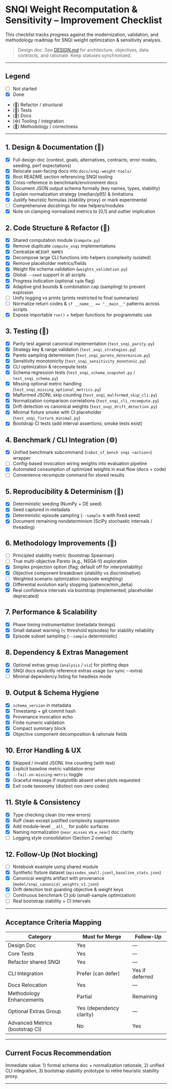 # SNQI Weight Recomputation & Sensitivity – Improvement Checklist

This checklist tracks progress against the modernization, validation, and methodology roadmap for SNQI weight optimization & sensitivity analysis.

> Design doc: See [DESIGN.md](./DESIGN.md) for architecture, objectives, data contracts, and rationale. Keep statuses synchronized.

---
## Legend
- [ ] Not started
- [x] Done
- (🔧) Refactor / structural
- (🧪) Tests
- (📄) Docs
- (⚙️) Tooling / integration
- (🎯) Methodology / correctness

---
## 1. Design & Documentation (📄)
- [x] Full design doc (context, goals, alternatives, contracts, error modes, seeding, perf expectations)
- [x] Relocate user-facing docs into `docs/snqi-weight-tools/`
- [x] Root README section referencing SNQI tooling
- [x] Cross-reference in benchmark/environment docs
- [x] Document JSON output schema formally (key names, types, stability) <!-- See docs/snqi-weight-tools/schema.md and snqi_output.schema.json -->
- [x] Explain normalization strategy (median/p95) & limitations <!-- See docs/snqi-weight-tools/normalization.md -->
- [x] Justify heuristic formulas (stability proxy) or mark experimental <!-- DESIGN.md: Heuristic Components (v1 – Experimental) -->
- [ ] Comprehensive docstrings for new helpers/modules <!-- Some helpers missing param/return sections -->
- [x] Note on clamping normalized metrics to [0,1] and outlier implication

## 2. Code Structure & Refactor (🔧)
- [x] Shared computation module (`compute.py`)
- [x] Remove duplicate `compute_snqi` implementations
- [x] Centralize `WEIGHT_NAMES`
- [x] Decompose large CLI functions into helpers (complexity isolated)
- [x] Remove placeholder metrics/fields
- [x] Weight file schema validation (`weights_validation.py`)
- [x] Global `--seed` support in all scripts
- [x] Progress indication (optional `tqdm` flag)
- [x] Adaptive grid bounds & combination cap (sampling) to prevent explosion
- [ ] Unify logging vs prints (prints restricted to final summaries) <!-- Mixed usage remains -->
- [ ] Normalize return codes & `if __name__ == "__main__"` patterns across scripts
- [x] Expose importable `run()` + helper functions for programmatic use

## 3. Testing (🧪)
- [x] Parity test against canonical implementation (`test_snqi_parity.py`)
- [x] Strategy key & range validation (`test_snqi_strategies.py`)
- [x] Pareto sampling determinism (`test_snqi_pareto_determinism.py`)
- [x] Sensitivity monotonicity (`test_snqi_sensitivity_monotonic.py`)
- [x] CLI optimization & recompute tests
- [x] Schema regression tests (`test_snqi_schema_snapshot.py` / `test_snqi_schema.py`)
- [x] Missing optional metric handling (`test_snqi_missing_optional_metrics.py`)
- [x] Malformed JSONL skip counting (`test_snqi_malformed_skip_cli.py`)
- [x] Normalization comparison correlations (`test_snqi_cli_recompute.py`)
- [x] Drift detection vs canonical weights (`test_snqi_drift_detection.py`)
- [x] Minimal fixture smoke with CI placeholder (`test_snqi_fixture_minimal.py`)
- [x] Bootstrap CI tests (add interval assertions; smoke tests exist)

## 4. Benchmark / CLI Integration (⚙️)
- [x] Unified benchmark subcommand (`robot_sf_bench snqi <action>`) wrapper
- [ ] Config-based invocation wiring weights into evaluation pipeline
- [x] Automated consumption of optimized weights in eval flow (docs + code)
- [ ] Convenience recompute command for stored results

## 5. Reproducibility & Determinism (🎯)
- [x] Deterministic seeding (NumPy + DE seed)
- [x] Seed captured in metadata
- [x] Deterministic episode sampling (`--sample N` with fixed seed)
- [x] Document remaining nondeterminism (SciPy stochastic internals / threading)

## 6. Methodology Improvements (🎯)
- [ ] Principled stability metric (bootstrap Spearman) <!-- Planned replacement -->
- [ ] True multi-objective Pareto (e.g., NSGA-II) exploration
- [x] Simplex projection option (flag; default off for interpretability)
- [x] Objective component breakdown (stability vs discriminative)
- [ ] Weighted scenario optimization (episode weighting)
- [x] Differential evolution early stopping (patience/min_delta)
- [x] Real confidence intervals via bootstrap (implemented; placeholder deprecated)

## 7. Performance & Scalability
- [x] Phase timing instrumentation (metadata timings)
- [x] Small dataset warning (< threshold episodes) for stability reliability
- [x] Episode subset sampling (`--sample` deterministic)

## 8. Dependency & Extras Management
- [x] Optional extras group (`analysis` / `viz`) for plotting deps
- [x] SNQI docs explicitly reference extras usage (uv sync --extra)
- [ ] Minimal dependency listing for headless mode

## 9. Output & Schema Hygiene
- [x] `schema_version` in metadata
- [x] Timestamp + git commit hash
- [x] Provenance invocation echo
- [x] Finite numeric validation
- [x] Compact summary block
- [x] Objective component decomposition & rationale fields

## 10. Error Handling & UX
- [x] Skipped / invalid JSONL line counting (with test)
- [x] Explicit baseline metric validation error
- [x] `--fail-on-missing-metric` toggle
- [x] Graceful message if matplotlib absent when plots requested
- [x] Exit code taxonomy (distinct non-zero codes)

## 11. Style & Consistency
- [x] Type checking clean (no new errors)
- [x] Ruff clean except justified complexity suppression
- [x] Add module-level `__all__` for public surfaces
- [x] Naming normalization (`near_misses` vs `w_near`) doc clarity
- [ ] Logging style consolidation (Section 2 overlap)

## 12. Follow-Up (Not blocking)
- [ ] Notebook example using shared module
- [x] Synthetic fixture dataset (`episodes_small.jsonl`, `baseline_stats.json`)
- [x] Canonical weights artifact with provenance (`model/snqi_canonical_weights_v1.json`)
- [x] Drift detection test guarding objective & weight keys
- [ ] Continuous benchmark CI job (small-sample optimization) <!-- test exists; CI job missing -->
- [ ] Real bootstrap stability + CI intervals

---
## Acceptance Criteria Mapping
| Category | Must for Merge | Follow-Up |
|----------|----------------|-----------|
| Design Doc | Yes | — |
| Core Tests | Yes | — |
| Refactor shared SNQI | Yes | — |
| CLI Integration | Prefer (can defer) | Yes if deferred |
| Docs Relocation | Yes | — |
| Methodology Enhancements | Partial | Remaining |
| Optional Extras Group | Yes (dependency clarity) | — |
| Advanced Metrics (bootstrap CI) | No | Yes |

---
## Current Focus Recommendation
Immediate value: 1) formal schema doc + normalization rationale, 2) unified CLI integration, 3) bootstrap stability prototype to retire heuristic stability proxy.

---


